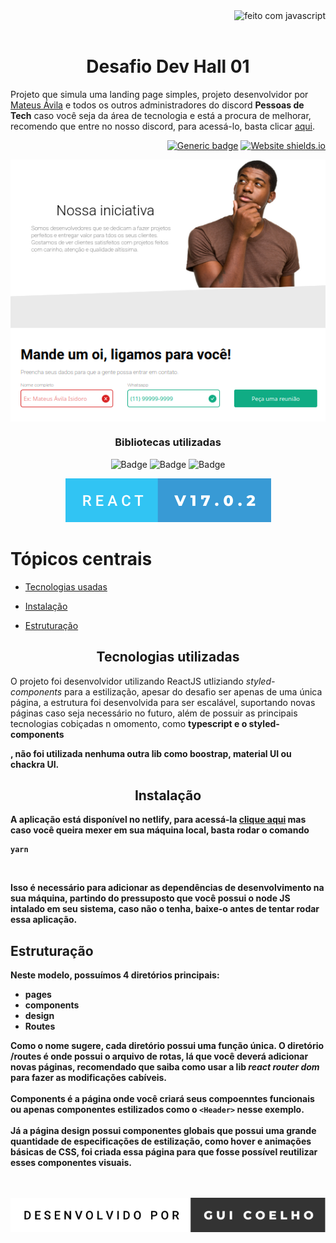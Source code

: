 <img align="right" src="https://forthebadge.com/images/badges/made-with-javascript.svg" alt="feito com javascript"/>
<br><br>
<h1 align="center">Desafio Dev Hall 01</h1>



<p>Projeto que simula uma landing page simples, projeto desenvolvidor por <a href="https://github.com/mateusavila" target="_blank">Mateus Ávila</a> e todos os outros administradores do discord <strong>Pessoas de Tech</strong> caso você seja da área de tecnologia e está a procura de melhorar, recomendo que entre no nosso discord, para acessá-lo, basta clicar <a href="https://discord.gg/cN6PdBja" target="_blank">aqui</a>.</p>

<div align="right">

[![Generic badge](https://img.shields.io/badge/STATUS:-finalizado-<COLOR>.svg)](https://shields.io/)
[![Website shields.io](https://img.shields.io/website-up-down-green-red/http/shields.io.svg)](http://shields.io/)

</div>

<img align="center" src="./github/readmeImg.png" alt="imagem de apresentação da aplicação" />

<center>

<h3>Bibliotecas utilizadas</h3>

![Badge](https://img.shields.io/badge/Typescript-4.4.2-%232f8bfa?style=for-the-badge&logo=ghost)
![Badge](https://img.shields.io/badge/Styled%20Components-v5.3.3-%23e076ab?style=for-the-badge&logo=ghost)
![Badge](https://img.shields.io/badge/React%20Router-v6.1.1-%23343438?style=for-the-badge&logo=ghost)


<img src="./github/react-v17.0.2.svg" alt="logo do react"/>

</center>


Tópicos centrais
=================

* [Tecnologias usadas](#tecnologias)

* [Instalação](#instalacao)

* [Estruturação](#estruturacao)


<h2 align="center" id="tecnologias">Tecnologias utilizadas</h2>

<p>O projeto foi desenvolvidor utilizando ReactJS utliziando <i>styled-components</i> para a estilização, apesar do desafio ser apenas de uma única página, a estrutura foi desenvolvida para ser escalável, suportando novas páginas caso seja necessário no futuro, além de possuir as principais tecnologias cobiçadas n omomento, como <strong> typescript</storng> e o <strong> styled-components</p>, não foi utilizada nenhuma outra lib como boostrap, material UI ou chackra UI.
<br>

<h2 align="center" id="tecnologias">Instalação</h2>

<p>A aplicação está disponível no netlify, para acessá-la <a href="https://dev-hall-01-coelho.netlify.app/" target="_blank">clique aqui</a> mas caso você queira mexer em sua máquina local, basta rodar o comando 

```
yarn
```

<br>
<p>Isso é necessário para adicionar as dependências de desenvolvimento na sua máquina, partindo do pressuposto que você possui o node JS intalado em seu sistema, caso não o tenha, baixe-o antes de tentar rodar essa aplicação.</p>

<h2 id="estruturacao">Estruturação</h2>

<p>Neste modelo, possuímos 4 diretórios principais:

- pages 
- components
- design
- Routes

Como o nome sugere, cada diretório possui uma função única. O diretório /routes é onde possui o arquivo de rotas, lá que você deverá adicionar novas páginas, recomendado que saiba como usar a lib <i>react router dom </i> para fazer as modificações cabíveis.
<br><br>
Components é a página onde você criará seus compoenntes funcionais ou apenas componentes estilizados como o `<Header>` nesse exemplo.
<br><br>
Já a página design possui componentes globais que possui uma grande quantidade de especificações de estilização, como hover e animações básicas de CSS, foi criada essa página para que fosse possível reutilizar esses componentes visuais.
</p>
<br><br>

<center>
<a href="https://github.com/GuiCoelho-S" target="_blank"><img src="./github/desenvolvido-por-gui-coelho.svg" alt="badge" /></a>
</center>